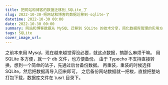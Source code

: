 ```yaml
---
title: 把网站和博客的数据迁移到_SQLite_了
slug: 2022-10-30-把网站和博客的数据迁移到-sqlite-了
datetime: 2022-10-30 00:00
date: 2022-10-30 00:00
summary: 网站和博客数据从 MySQL 迁移到 SQLite 的技术分享，简化数据库管理的实用方案，一个文件搞定所有数据。
tags: SQLite
cover_image_url: 
---
```

之前本来用 Mysql，现在越来越觉得没必要，就这点数据，搞那么麻烦干嘛。
用 SQLite 多方便，就一个 db 文件，也方便备份。
由于 Typecho 不支持直接转换，想到一个简单的法子，先通过后台备份数据。
再重装，重装的时候选择 SQLite，然后把数据再导入回来即可。
之后备份网站数据就一把梭，直接把整站打包下载，数据库文件在 \usr\ 目录下。